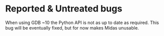 # Reported & Untreated bugs

When using GDB ~10 the Python API is not as up to date as required. This bug will be eventually fixed, but for now makes Midas unusable.